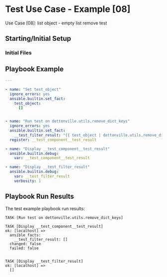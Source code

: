 
# Test Use Case - Example [08]

Use Case [08]: list object - empty list remove test


## Starting/Initial Setup

### Initial Files


## Playbook Example


```yaml
---

- name: "Set test_object"
  ignore_errors: yes
  ansible.builtin.set_fact:
    test_object: 
      []


- name: "Run test on dettonville.utils.remove_dict_keys"
  ignore_errors: yes
  ansible.builtin.set_fact:
    __test_filter_result: "{{ test_object | dettonville.utils.remove_dict_keys(key_patterns=['platform_id', 'address', 'username']) }}"
  register: __test_component__test_result

- name: "Display __test_component__test_result"
  ansible.builtin.debug:
    var: __test_component__test_result

- name: "Display __test_filter_result"
  ansible.builtin.debug:
    var: __test_filter_result
    verbosity: 1

```



## Playbook Run Results

The test example playbook run results:

```shell
TASK [Run test on dettonville.utils.remove_dict_keys]

TASK [Display __test_component__test_result]
ok: [localhost] =>
  ansible_facts:
    __test_filter_result: []
  changed: false
  failed: false


TASK [Display __test_filter_result]
ok: [localhost] =>
  []


```


